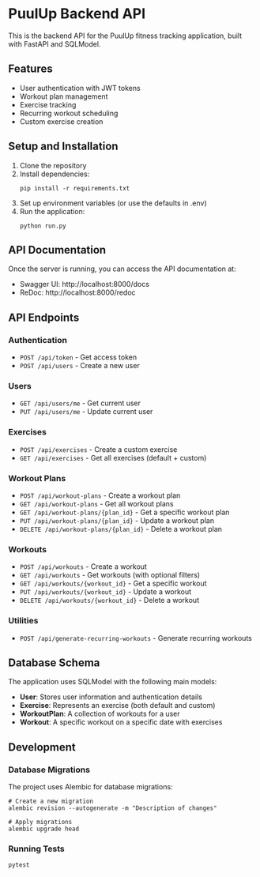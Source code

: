 # PuulUp Backend API

This is the backend API for the PuulUp fitness tracking application, built with FastAPI and SQLModel.

## Features

- User authentication with JWT tokens
- Workout plan management
- Exercise tracking
- Recurring workout scheduling
- Custom exercise creation

## Setup and Installation

1. Clone the repository
2. Install dependencies:
   ```
   pip install -r requirements.txt
   ```
3. Set up environment variables (or use the defaults in .env)
4. Run the application:
   ```
   python run.py
   ```

## API Documentation

Once the server is running, you can access the API documentation at:
- Swagger UI: http://localhost:8000/docs
- ReDoc: http://localhost:8000/redoc

## API Endpoints

### Authentication
- `POST /api/token` - Get access token
- `POST /api/users` - Create a new user

### Users
- `GET /api/users/me` - Get current user
- `PUT /api/users/me` - Update current user

### Exercises
- `POST /api/exercises` - Create a custom exercise
- `GET /api/exercises` - Get all exercises (default + custom)

### Workout Plans
- `POST /api/workout-plans` - Create a workout plan
- `GET /api/workout-plans` - Get all workout plans
- `GET /api/workout-plans/{plan_id}` - Get a specific workout plan
- `PUT /api/workout-plans/{plan_id}` - Update a workout plan
- `DELETE /api/workout-plans/{plan_id}` - Delete a workout plan

### Workouts
- `POST /api/workouts` - Create a workout
- `GET /api/workouts` - Get workouts (with optional filters)
- `GET /api/workouts/{workout_id}` - Get a specific workout
- `PUT /api/workouts/{workout_id}` - Update a workout
- `DELETE /api/workouts/{workout_id}` - Delete a workout

### Utilities
- `POST /api/generate-recurring-workouts` - Generate recurring workouts

## Database Schema

The application uses SQLModel with the following main models:

- **User**: Stores user information and authentication details
- **Exercise**: Represents an exercise (both default and custom)
- **WorkoutPlan**: A collection of workouts for a user
- **Workout**: A specific workout on a specific date with exercises

## Development

### Database Migrations

The project uses Alembic for database migrations:

```
# Create a new migration
alembic revision --autogenerate -m "Description of changes"

# Apply migrations
alembic upgrade head
```

### Running Tests

```
pytest
```